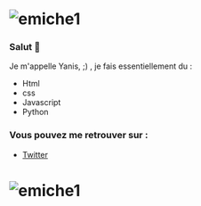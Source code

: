 

# ![emiche1](https://github.com/yayouu/yayouu/blob/main/1.gif)

### Salut  👋

Je m'appelle Yanis, ;) , je fais essentiellement du :

- Html
- css
- Javascript
- Python

### Vous pouvez me retrouver sur :
- <a href="https://twitter.com/PacLey1">Twitter</a>

# ![emiche1](https://github.com/yayouu/yayouu/blob/main/1.gif)


